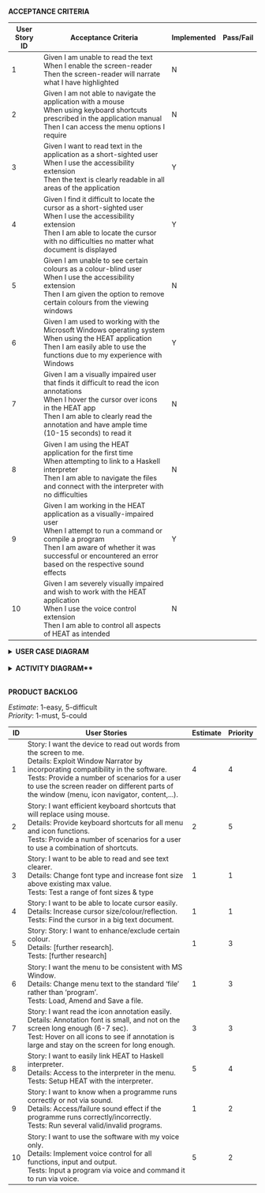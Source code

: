 **ACCEPTANCE CRITERIA**

| **User Story ID** | **Acceptance Criteria** | **Implemented** | **Pass/Fail** |
| ------ | ------ | ------ | ------ |
| 1 | Given I am unable to read the text <br>When I enable the screen-reader <br>Then the screen-reader will  narrate what I have highlighted | N | |
| 2 | Given I am not able to navigate the application with a mouse <br>When using keyboard shortcuts prescribed in the application manual <br>Then I can access the menu options I require | N | |
| 3 | Given I want to read text in the application as a short-sighted user <br>When I use the accessibility extension <br>Then the text is clearly readable in all areas of the application | Y | |
| 4 | Given I find it difficult to locate the cursor as a short-sighted user <br>When I use the accessibility extension <br>Then I am able to locate the cursor with no difficulties no matter what document is displayed | Y | |
| 5 | Given I am unable to see certain colours as a colour-blind user <br>When I use the accessibility extension <br>Then I am given the option to remove certain colours from the viewing windows | N | |
| 6 | Given I am used to working with the Microsoft Windows operating system <br>When using the HEAT application <br>Then I am easily able to use the functions due to my experience with Windows | Y | |
| 7 | Given I am a visually impaired user that finds it difficult to read the icon annotations <br>When I hover the cursor over icons in the HEAT app <br>Then I am able to clearly read the annotation and have ample time (10-15 seconds) to read it | N | |
| 8 | Given I am using the HEAT application for the first time <br>When attempting to link to a Haskell interpreter <br>Then I am able to navigate the files and connect with the interpreter with no difficulties | N | |
| 9 | Given I am working in the HEAT application as a visually-impaired user <br>When I attempt to run a command or compile a program <br>Then I am aware of whether it was successful or encountered an error based on the respective sound effects | Y | |
| 10 | Given I am severely visually impaired and wish to work with the HEAT application <br>When I use the voice control extension <br>Then I am able to control all aspects of HEAT as intended | N | |

<details><summary><b>USER CASE DIAGRAM</b></summary>
![HEAT_user_case](uploads/2bea741c67418d3bf300a8089d0b1b4f/HEAT_user_case.jpg)</details><br>
<details><summary><b>ACTIVITY DIAGRAM**</b></summary><br>
![HEAT_action_process](uploads/1d07110fc77a5fa4b1f37edd45a8aca2/HEAT_action_process.jpg)</details><br>

**PRODUCT BACKLOG**

*Estimate*: 1-easy, 5-difficult  
*Priority*: 1-must, 5-could

| **ID** | **User Stories** | **Estimate** | **Priority** |
| ------ | ------ | ------ | ------ |
| 1 | Story: I want the device to read out words from the screen to me. <br>Details: Exploit Window Narrator by incorporating compatibility in the software. <br>Tests: Provide a number of scenarios for a user to use the screen reader on different parts of the window (menu, icon navigator, content,...). | 4 | 4 |
| 2 | Story: I want efficient keyboard shortcuts that will replace using mouse. <br>Details: Provide keyboard shortcuts for all menu and icon functions. <br>Tests: Provide a number of scenarios for a user to use a combination of shortcuts. | 2 | 5 |
| 3 | Story: I want to be able to read and see text clearer. <br>Details: Change font type and increase font size above existing max value. <br>Tests: Test a range of font sizes & type | 1 | 1 |
| 4 | Story: I want to be able to locate cursor easily. <br>Details: Increase cursor size/colour/reflection. <br>Tests: Find the cursor in a big text document.| 1 | 1 |
| 5 | Story: Story: I want to enhance/exclude certain colour. <br>Details: [further research]. <br>Tests: [further research]| 1 | 3 |
| 6 | Story: I want the menu to be consistent with MS Window. <br>Details: Change menu text to the standard ‘file’ rather than ‘program’. <br>Tests: Load, Amend and Save a file.| 1 | 3 |
| 7 | Story: I want read the icon annotation easily. <br>Details: Annotation font is small, and not on the screen long enough (6-7 sec). <br>Test: Hover on all icons to see if annotation is large and stay on the screen for long enough. | 3 | 3 |
| 8 | Story: I want to easily link HEAT to Haskell interpreter. <br>Details: Access to the interpreter in the menu. <br>Tests: Setup HEAT with the interpreter. | 5 | 4 |
| 9 | Story: I want to know when a programme runs correctly or not via sound. <br>Details: Access/failure sound effect if the programme runs correctly/incorrectly. <br>Tests: Run several valid/invalid programs.| 1 | 2 |
| 10 | Story: I want to use the software with my voice only. <br>Details: Implement voice control for all functions, input and output. <br>Tests: Input a program via voice and command it to run via voice. | 5 | 2 |
